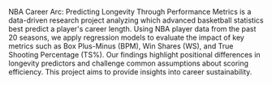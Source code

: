 NBA Career Arc: Predicting Longevity Through Performance Metrics is a data-driven research project analyzing which advanced basketball statistics best predict a player's career length. Using NBA player data from the past 20 seasons, we apply regression models to evaluate the impact of key metrics such as Box Plus-Minus (BPM), Win Shares (WS), and True Shooting Percentage (TS%). Our findings highlight positional differences in longevity predictors and challenge common assumptions about scoring efficiency. This project aims to provide insights into career sustainability.
